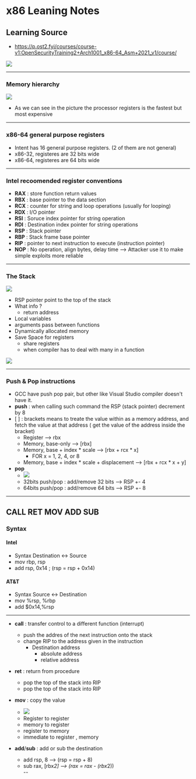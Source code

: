 # x86 Leaning Notes

## Learning Source
* https://p.ost2.fyi/courses/course-v1:OpenSecurityTraining2+Arch1001_x86-64_Asm+2021_v1/course/

![](pics/top20_instructions_x86.png)

---

### Memory hierarchy
![](pics/MemoryHierarchy.png)
* As we can see in the picture the processor registers is the fastest but most expensive
  
---

### x86-64 general purpose registers

* Intent has 16 general purpose registers. (2 of them are not general)
* x86-32, registeres are 32 bits wide
* x86-64, registeres are 64 bits wide

---

### Intel recoomended register conventions

* **RAX** : store function return values
* **RBX** : base pointer to the data section
* **RCX** : counter for string and loop operations (usually for looping)
* **RDX** : I/O pointer
* **RSI** : Soruce index pointer for string operation
* **RDI** : Destination index pointer for string operations
* **RSP** : Stack pointer
* **RBP** : Stack frame base pointer
* **RIP** : pointer to next instruction to execute (instruction pointer)
* **NOP** : No operation, align bytes, delay time --> Attacker use it to make simple exploits more reliable

---

### The Stack

![](pics/stack.png)
* RSP pointer point to the top of the stack
* What info ?
  * return address
* Local variables
* arguments pass between functions
* Dynamically allocated memory
* Save Space for registers
  * share registers
  * when compiler has to deal with many in a function

![](pics/stack2.png)

---

### Push & Pop instructions
* GCC have push pop pair, but other like Visual Studio compiler doesn't have it.
* **push** : when calling such command the RSP (stack pointer) decrement by 8
* \[ ] : brackets means to treate the value within as a memory address, and fetch the value at that address ( get the value of the address inside the bracket)
  * Register --> rbx
  * Memory, base-only --> [rbx]
  * Memory, base + index * scale --> [rbx + rcx * x]
    * FOR x = 1, 2, 4, or 8 
  * Memory, base + index * scale + displacement --> [rbx + rcx * x + y]
* **pop** 
  * ![](pics/pop.png)
  * 32bits push/pop : add/remove 32 bits --> RSP +- 4 
  * 64bits push/pop : add/remove 64 bits --> RSP +- 8 

---
## CALL RET MOV ADD SUB

### Syntax

#### Intel
* Syntax Destination <-> Source
* mov rbp, rsp
* add rsp, 0x14 ; (rsp = rsp + 0x14)

#### AT&T
* Syntax Source <-> Destination
* mov %rsp, %rbp
* add $0x14,%rsp
---

* **call** : transfer control to a different function (interrupt)
  * push the addres of the next instruction onto the stack
  * change RIP to the address given in the instruction
    * Destination address
      * absolute address
      * relative address
* **ret** : return from procedure
  * pop the top of the stack into RIP
  * pop the top of the stack into RIP

* **mov** : copy the value 
  * ![](pics/move.png)
  * Register to register
  * memory to register
  * register to memory
  * immediate to register , memory

* **add**/**sub** : add or sub the destination 
  * add rsp, 8 --> (rsp = rsp + 8)
  * sub rax, [rbx*2] --> (rax = rax - (rbx*2))  
--
